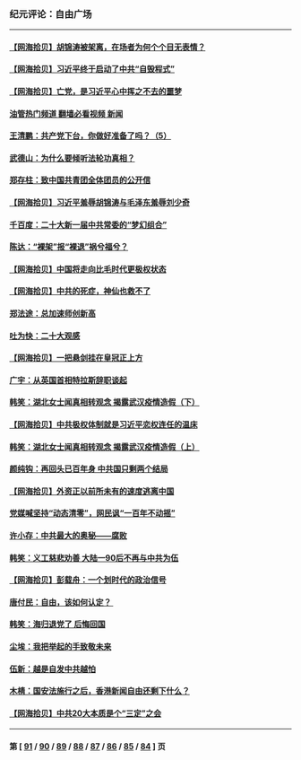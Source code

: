 ### 纪元评论：自由广场
---
#### [【网海拾贝】胡锦涛被架离，在场者为何个个目无表情？](../../pages/nsc993/n13855661.md?10310330) 
#### [【网海拾贝】习近平终于启动了中共“自毁程式”](../../pages/nsc993/n13855241.md?10310330) 
#### [【网海拾贝】亡党，是习近平心中挥之不去的噩梦](../../pages/nsc993/n13854204.md?10310330) 
#### [油管热门频道 翻墙必看视频 新闻](ok?10310330)
#### [王清鹏：共产党下台，你做好准备了吗？（5）](../../pages/nsc993/n13853768.md?10310330) 
#### [武德山：为什么要倾听法轮功真相？](../../pages/nsc993/n13853119.md?10310330) 
#### [郑存柱：致中国共青团全体团员的公开信](../../pages/nsc993/n13852864.md?10310330) 
#### [【网海拾贝】习近平羞辱胡锦涛与毛泽东羞辱刘少奇](../../pages/nsc993/n13852778.md?10310330) 
#### [千百度：二十大新一届中共常委的“梦幻组合”](../../pages/nsc993/n13852328.md?10310330) 
#### [陈达：“裸架”报“裸退”祸兮福兮？](../../pages/nsc993/n13852366.md?10310330) 
#### [【网海拾贝】中国将走向比毛时代更极权状态](../../pages/nsc993/n13851715.md?10310330) 
#### [【网海拾贝】中共的死症，神仙也救不了](../../pages/nsc993/n13851413.md?10310330) 
#### [郑法途：总加速师创新高](../../pages/nsc993/n13851576.md?10310330) 
#### [吐为快：二十大观感](../../pages/nsc993/n13851456.md?10310330) 
#### [【网海拾贝】一把悬剑挂在皇冠正上方](../../pages/nsc993/n13851183.md?10310330) 
#### [广宇：从英国首相特拉斯辞职谈起](../../pages/nsc993/n13850804.md?10310330) 
#### [韩笑：湖北女士闻真相转观念 揭露武汉疫情造假（下）](../../pages/nsc993/n13850769.md?10310330) 
#### [【网海拾贝】中共极权体制就是习近平恋权连任的温床](../../pages/nsc993/n13850760.md?10310330) 
#### [韩笑：湖北女士闻真相转观念 揭露武汉疫情造假（上）](../../pages/nsc993/n13850176.md?10310330) 
#### [颜纯钩：再回头已百年身 中共国只剩两个结局](../../pages/nsc993/n13850207.md?10310330) 
#### [【网海拾贝】外资正以前所未有的速度逃离中国](../../pages/nsc993/n13849728.md?10310330) 
#### [党媒喊坚持“动态清零”，网民讽“一百年不动摇”](../../pages/nsc993/n13848552.md?10310330) 
#### [许小存：中共最大的奥秘——腐败](../../pages/nsc993/n13848635.md?10310330) 
#### [韩笑：义工慈悲劝善 大陆一90后不再与中共为伍](../../pages/nsc993/n13848520.md?10310330) 
#### [【网海拾贝】彭载舟：一个划时代的政治信号](../../pages/nsc993/n13847854.md?10310330) 
#### [唐付民：自由，该如何认定？ ](../../pages/nsc993/n13847800.md?10310330) 
#### [韩笑：海归退党了 后悔回国](../../pages/nsc993/n13846872.md?10310330) 
#### [尘埃：我把举起的手致敬未来](../../pages/nsc993/n13846423.md?10310330) 
#### [伍新：越是自发中共越怕](../../pages/nsc993/n13846265.md?10310330) 
#### [木棈：国安法施行之后，香港新闻自由还剩下什么？](../../pages/nsc993/n13844393.md?10310330) 
#### [【网海拾贝】中共20大本质是个“三定”之会](../../pages/nsc993/n13843708.md?10310330) 

---
#### 第 [ [91](./91.md?10310330) / [90](./90.md?10310330) / [89](./89.md?10310330) / [88](./88.md?10310330) / [87](./87.md?10310330) / [86](./86.md?10310330) / [85](./85.md?10310330) / [84](./84.md?10310330) ] 页
